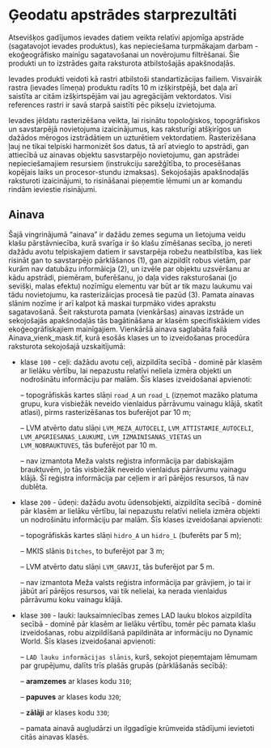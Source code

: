 # Ģeodatu apstrādes starprezultāti


Atsevišķos gadījumos ievades datiem veikta relatīvi apjomīga apstrāde (sagatavojot 
ievades produktus), kas nepieciešama turpmākajam darbam - ekoģeogrāfisko mainīgu 
sagatavošanai un novērojumu filtrēšanai. Šie produkti un to izstrādes gaita 
raksturota atbilstošajās apakšnodaļās.

Ievades produkti veidoti kā rastri atbilstoši standartizācijas failiem. Visvairāk 
rastra (ievades līmeņa) produktu radīts 10 m izšķirstpējā, bet daļa arī saistīta 
ar citām izšķirtspējām vai jau agregācijām vektordatos. Visi references rastri 
ir savā starpā saistīti pēc pikseļu izvietojuma.

Ievades jēldatu rasterizēšana veikta, lai risinātu topoloģiskos, topogrāfiskos 
un savstarpējā novietojuma izaicinājumus, kas raksturīgi atšķirīgos un dažādos 
mērogos izstrādātiem un uzturētiem vektordatiem. Rasterizēšana ļauj ne tikai 
telpiski harmonizēt šos datus, tā arī atvieglo to apstrādi, gan attiecībā uz 
ainavas objektu sasvstarpējo novietojumu, gan apstrādei nepieciešamajiem 
resursiem (instrukciju sarežģītība, to procesēšanas kopējais laiks un 
procesor-stundu izmaksas). Sekojošajās apakšnodaļās raksturoti izaicinājumi, to 
risināšanai pieņemtie lēmumi un ar komandu rindām ieviestie risinājumi.

## Ainava

Šajā vingrinājumā “ainava” ir dažādu zemes seguma un lietojuma veidu klašu pārstāvniecība, 
kurā svarīga ir šo klašu zīmēšanas secība, jo nereti dažādu avotu telpiskajiem 
datiem ir savstarpēja robežu neatbilstība, kas liek risināt gan to savstarpējo 
pārklāšanos (1), gan aizpildīt robus vietām, par kurām nav datubāzu informāicja (2), un 
izvēle par objektu uzsvēršanu ar kādu apstrādi, piemēram, buferēšanu, jo daļa vides 
raksturošanai (jo sevišķi, malas efektu) nozīmīgu elementu var būt ar tik mazu 
laukumu vai tādu novietojumu, ka rasterizāicjas procesā tie pazūd (3). Pamata 
ainavas slānim nozīme ir arī kalpot kā maskai turpmāko vides aprakstu sagatavošanā. 
Šeit raksturota pamata (vienkāršas) ainavas izstrāde un sekojošajās apakšnodaļās 
tās bagātināšana ar klasēm specifiskākiem vides ekoģeogrāfiskajiem mainīgajiem. 
Vienkāršā ainava saglabāta failā Ainava_vienk_mask.tif, kurā esošās klases un to 
izveidošanas procedūra raksturota sekojošajā uzskaitījumā:

- klase `100` - ceļi: dažādu avotu ceļi, aizpildīta secībā - dominē pār klasēm ar 
lielāku vērtību, lai nepazustu relatīvi neliela izmēra objekti un nodrošinātu 
informāciju par malām. Šīs klases izveidošanai apvienoti:

  – topogrāfiskās kartes slāņi `road_A` un `road_L` (izņemot mazāko platuma grupu, 
  kura visbiežāk neveido vienlaidus pārrāvumu vainagu klājā, skatīt atlasi), 
  pirms rasterizēšanas tos buferējot par 10 m;

  – LVM atvērto datu slāņi `LVM_MEZA_AUTOCELI`, `LVM_ATTISTAMIE_AUTOCELI`, 
  `LVM_APGRIESANAS_LAUKUMI`, `LVM_IZMAINISANAS_VIETAS` un `LVM_NOBRAUKTUVES`, 
  tās buferējot par 10 m.

  – nav izmantota Meža valsts reģistra informācija par dabiskajām brauktuvēm, 
  jo tās visbiežāk neveido vienlaidus pārrāvumu vainagu klājā. Šī reģistra 
  informācija par ceļiem ir arī pārējos resursos, tā nav dublēta.

- klase `200` - ūdeņi: dažādu avotu ūdensobjekti, aizpildīta secībā - dominē pār 
klasēm ar lielāku vērtību, lai nepazustu relatīvi neliela izmēra objekti un 
nodrošinātu informāciju par malām. Šīs klases izveidošanai apvienoti:

  – topogrāfiskās kartes slāņi `hidro_A` un `hidro_L` (buferēts par 5 m);

  – MKIS slānis `Ditches`, to buferējot par 3 m;

  – LVM atvērto datu slāņi `LVM_GRAVJI`, tās buferējot par 5 m.

  – nav izmantota Meža valsts reģistra informācija par grāvjiem, jo tai ir jābūt 
  arī pārējos resursos, vai tik nelielai, ka nerada vienlaidus pārrāvumu koku vainagu klājā.

- klase `300` - lauki: lauksaimniecības zemes LAD lauku blokos aizpildīta 
secībā - dominē pār klasēm ar lielāku vērtību, tomēr pēc pamata klašu izveidošanas, 
robu aizpildīšanā papildināta ar informāciju no Dynamic World. Šīs klases 
izveidošanai apvienoti:

  – `LAD lauku informācijas slānis`, kurš, sekojot pieņemtajam lēmumam par 
  grupējumu, dalīts trīs plašās grupās (pārklāšanās secībā):

    – **aramzemes** ar klases kodu `310`;

    – **papuves** ar klases kodu `320`;

    – **zālāji** ar klases kodu `330`;

  – pamata ainavā augļudārzi un ilggadīgie krūmveida stādījumi ievietoti citās ainavas klasēs.

